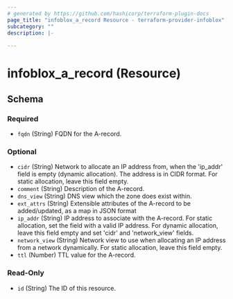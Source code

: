 ```yaml
---
# generated by https://github.com/hashicorp/terraform-plugin-docs
page_title: "infoblox_a_record Resource - terraform-provider-infoblox"
subcategory: ""
description: |-
  
---
```


# infoblox_a_record (Resource)





<!-- schema generated by tfplugindocs -->
## Schema

### Required

- `fqdn` (String) FQDN for the A-record.

### Optional

- `cidr` (String) Network to allocate an IP address from, when the 'ip_addr' field is empty (dynamic allocation). The address is in CIDR format. For static allocation, leave this field empty.
- `comment` (String) Description of the A-record.
- `dns_view` (String) DNS view which the zone does exist within.
- `ext_attrs` (String) Extensible attributes of the A-record to be added/updated, as a map in JSON format
- `ip_addr` (String) IP address to associate with the A-record. For static allocation, set the field with a valid IP address. For dynamic allocation, leave this field empty and set 'cidr' and 'network_view' fields.
- `network_view` (String) Network view to use when allocating an IP address from a network dynamically. For static allocation, leave this field empty.
- `ttl` (Number) TTL value for the A-record.

### Read-Only

- `id` (String) The ID of this resource.



